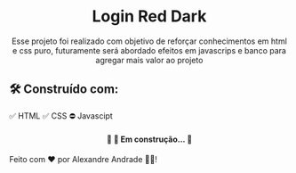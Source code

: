 
<h1 align="center">Login Red Dark</h1>

<p align="center">Esse projeto foi realizado com objetivo de reforçar conhecimentos em html e css puro, futuramente será abordado efeitos em javascrips e banco para agregar mais valor ao projeto</p>

<h2>🛠️ Construído com: </h2>

✅ HTML
✅ CSS
⛔ Javascipt

<h4 align="center"> 
	🚧  🚀 Em construção...  🚧
</h4>

Feito com ❤️ por Alexandre Andrade 👋🏽!
